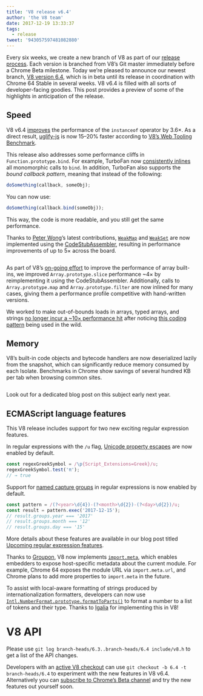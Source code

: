 ```yaml
---
title: 'V8 release v6.4'
author: 'the V8 team'
date: 2017-12-19 13:33:37
tags:
  - release
tweet: '943057597481082880'
---
```

Every six weeks, we create a new branch of V8 as part of our [release process](/docs/release-process). Each version is branched from V8’s Git master immediately before a Chrome Beta milestone. Today we’re pleased to announce our newest branch, [V8 version 6.4](https://chromium.googlesource.com/v8/v8.git/+log/branch-heads/6.4), which is in beta until its release in coordination with Chrome 64 Stable in several weeks. V8 v6.4 is filled with all sorts of developer-facing goodies. This post provides a preview of some of the highlights in anticipation of the release.

## Speed

V8 v6.4 [improves](https://bugs.chromium.org/p/v8/issues/detail?id=6971) the performance of the `instanceof` operator by 3.6×. As a direct result, [uglify-js](http://lisperator.net/uglifyjs/) is now 15–20% faster according to [V8’s Web Tooling Benchmark](https://github.com/v8/web-tooling-benchmark).

This release also addresses some performance cliffs in `Function.prototype.bind`. For example, TurboFan now [consistently inlines](https://bugs.chromium.org/p/v8/issues/detail?id=6946) all monomorphic calls to `bind`. In addition, TurboFan also supports the _bound callback pattern_, meaning that instead of the following:

```js
doSomething(callback, someObj);
```

You can now use:

```js
doSomething(callback.bind(someObj));
```

This way, the code is more readable, and you still get the same performance.

Thanks to [Peter Wong](https://twitter.com/peterwmwong)’s latest contributions, [`WeakMap`](https://developer.mozilla.org/en-US/docs/Web/JavaScript/Reference/Global_Objects/WeakMap) and [`WeakSet`](https://developer.mozilla.org/en-US/docs/Web/JavaScript/Reference/Global_Objects/WeakSet) are now implemented using the [CodeStubAssembler](/blog/csa), resulting in performance improvements of up to 5× across the board.

<figure>
  <img src="/_img/v8-release-64/weak-collection.png" alt="">
</figure>

As part of V8’s [on-going effort](https://bugs.chromium.org/p/v8/issues/detail?id=1956) to improve the performance of array built-ins, we improved `Array.prototype.slice` performance ~4× by reimplementing it using the CodeStubAssembler. Additionally, calls to `Array.prototype.map` and `Array.prototype.filter` are now inlined for many cases, giving them a performance profile competitive with hand-written versions.

We worked to make out-of-bounds loads in arrays, typed arrays, and strings [no longer incur a ~10× performance hit](https://bugs.chromium.org/p/v8/issues/detail?id=7027) after noticing [this coding pattern](/blog/elements-kinds#avoid-reading-beyond-length) being used in the wild.

## Memory

V8’s built-in code objects and bytecode handlers are now deserialized lazily from the snapshot, which can significantly reduce memory consumed by each Isolate. Benchmarks in Chrome show savings of several hundred KB per tab when browsing common sites.

<figure>
  <img src="/_img/v8-release-64/codespace-consumption.png" alt="">
</figure>

Look out for a dedicated blog post on this subject early next year.

## ECMAScript language features

This V8 release includes support for two new exciting regular expression features.

In regular expressions with the `/u` flag, [Unicode property escapes](https://mathiasbynens.be/notes/es-unicode-property-escapes) are now enabled by default.

```js
const regexGreekSymbol = /\p{Script_Extensions=Greek}/u;
regexGreekSymbol.test('π');
// → true
```

Support for [named capture groups](https://developers.google.com/web/updates/2017/07/upcoming-regexp-features#named_captures) in regular expressions is now enabled by default.

```js
const pattern = /(?<year>\d{4})-(?<month>\d{2})-(?<day>\d{2})/u;
const result = pattern.exec('2017-12-15');
// result.groups.year === '2017'
// result.groups.month === '12'
// result.groups.day === '15'
```

More details about these features are available in our blog post titled [Upcoming regular expression features](https://developers.google.com/web/updates/2017/07/upcoming-regexp-features).

Thanks to [Groupon](https://twitter.com/GrouponEng), V8 now implements [`import.meta`](https://github.com/tc39/proposal-import-meta), which enables embedders to expose host-specific metadata about the current module. For example, Chrome 64 exposes the module URL via `import.meta.url`, and Chrome plans to add more properties to `import.meta` in the future.

To assist with local-aware formatting of strings produced by internationalization formatters, developers can now use [`Intl.NumberFormat.prototype.formatToParts()`](https://github.com/tc39/proposal-intl-formatToParts) to format a number to a list of tokens and their type. Thanks to [Igalia](https://twitter.com/igalia) for implementing this in V8!

# V8 API

Please use `git log branch-heads/6.3..branch-heads/6.4 include/v8.h` to get a list of the API changes.

Developers with an [active V8 checkout](/docs/source-code#using-git) can use `git checkout -b 6.4 -t branch-heads/6.4` to experiment with the new features in V8 v6.4. Alternatively you can [subscribe to Chrome’s Beta channel](https://www.google.com/chrome/browser/beta.html) and try the new features out yourself soon.
